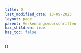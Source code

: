 ```yaml
---
title: D
last_modified_date: 13-09-2023
layout: page
parent: Verkenningsvoorschriften
has_children: true
has_toc: false
---
```


D
